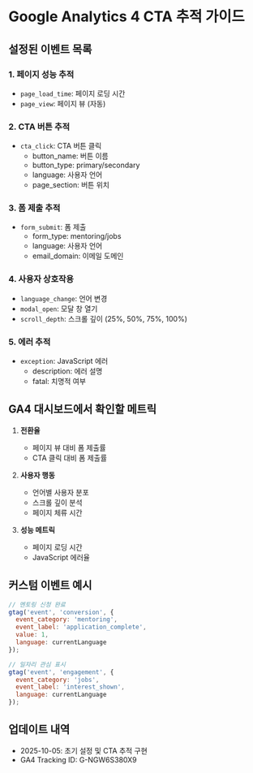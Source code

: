 # Google Analytics 4 CTA 추적 가이드

## 설정된 이벤트 목록

### 1. 페이지 성능 추적
- `page_load_time`: 페이지 로딩 시간
- `page_view`: 페이지 뷰 (자동)

### 2. CTA 버튼 추적
- `cta_click`: CTA 버튼 클릭
  - button_name: 버튼 이름
  - button_type: primary/secondary
  - language: 사용자 언어
  - page_section: 버튼 위치

### 3. 폼 제출 추적
- `form_submit`: 폼 제출
  - form_type: mentoring/jobs
  - language: 사용자 언어
  - email_domain: 이메일 도메인

### 4. 사용자 상호작용
- `language_change`: 언어 변경
- `modal_open`: 모달 창 열기
- `scroll_depth`: 스크롤 깊이 (25%, 50%, 75%, 100%)

### 5. 에러 추적
- `exception`: JavaScript 에러
  - description: 에러 설명
  - fatal: 치명적 여부

## GA4 대시보드에서 확인할 메트릭

1. **전환율**
   - 페이지 뷰 대비 폼 제출률
   - CTA 클릭 대비 폼 제출률

2. **사용자 행동**
   - 언어별 사용자 분포
   - 스크롤 깊이 분석
   - 페이지 체류 시간

3. **성능 메트릭**
   - 페이지 로딩 시간
   - JavaScript 에러율

## 커스텀 이벤트 예시

```javascript
// 멘토링 신청 완료
gtag('event', 'conversion', {
  event_category: 'mentoring',
  event_label: 'application_complete',
  value: 1,
  language: currentLanguage
});

// 일자리 관심 표시
gtag('event', 'engagement', {
  event_category: 'jobs',
  event_label: 'interest_shown',
  language: currentLanguage
});
```

## 업데이트 내역
- 2025-10-05: 초기 설정 및 CTA 추적 구현
- GA4 Tracking ID: G-NGW6S380X9